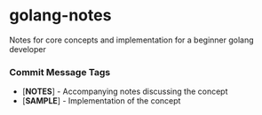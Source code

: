 # golang-notes
Notes for core concepts and implementation for a beginner golang developer


### Commit Message Tags

* [**NOTES**] - Accompanying notes discussing the concept
* [**SAMPLE**] - Implementation of the concept
